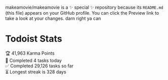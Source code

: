 makeamovie/makeamovie is a ✨ special ✨ repository because its `README.md` (this file) appears on your GitHub profile.
You can click the Preview link to take a look at your changes. darn right ya can

# Todoist Stats

<!-- TODO-IST:START -->
🏆  41,963 Karma Points           
🌸  Completed 4 tasks today           
✅  Completed 29,126 tasks so far           
⏳  Longest streak is 328 days
<!-- TODO-IST:END -->
